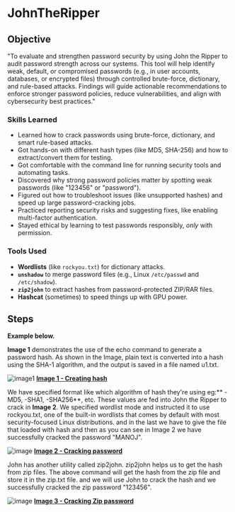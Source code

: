 # JohnTheRipper

## Objective

"To evaluate and strengthen password security by using John the Ripper to audit password strength across our systems. This tool will help identify weak, default, or compromised passwords (e.g., in user accounts, databases, or encrypted files) through controlled brute-force, dictionary, and rule-based attacks. Findings will guide actionable recommendations to enforce stronger password policies, reduce vulnerabilities, and align with cybersecurity best practices."

### Skills Learned

- Learned how to crack passwords using brute-force, dictionary, and smart rule-based attacks.  
- Got hands-on with different hash types (like MD5, SHA-256) and how to extract/convert them for testing.  
- Got comfortable with the command line for running security tools and automating tasks.  
- Discovered why strong password policies matter by spotting weak passwords (like "123456" or "password").  
- Figured out how to troubleshoot issues (like unsupported hashes) and speed up large password-cracking jobs.  
- Practiced reporting security risks and suggesting fixes, like enabling multi-factor authentication.  
- Stayed ethical by learning to test passwords responsibly, *only* with permission.  

### Tools Used
 
- **Wordlists** (like `rockyou.txt`) for dictionary attacks.  
- **`unshadow`** to merge password files (e.g., Linux `/etc/passwd` and `/etc/shadow`).  
- **`zip2john`** to extract hashes from password-protected ZIP/RAR files.  
- **Hashcat** (sometimes) to speed things up with GPU power.  

## Steps

**Example below.**

**Image 1** demonstrates the use of the echo command to generate a password hash. As shown in the Image, plain text is converted into a hash using the SHA-1 algorithm, and the output is saved in a file named u1.txt.

![image1](https://github.com/user-attachments/assets/4791a922-5058-49aa-90f8-71fba57b189b)
<ins>****Image 1 - Creating hash****</ins>

We have specified format like which algorithm of hash they're using eg:** -MD5, -SHA1, -SHA256**, etc. These values are fed into John the Ripper to crack in **Image 2**. We specified wordlist mode and instructed it to use rockyou.txt, one of the built-in wordlists that comes by default with most security-focused Linux distributions. and in the last we have to give the file that loaded with hash and then as you can see in Image 2 we have successfully cracked the password "MANOJ".

![image](https://github.com/user-attachments/assets/49928181-8ba0-4f8d-9a1c-b7b4b1a951ac)
<ins>****Image 2 - Cracking password****</ins>

John has another utility called zip2john. zip2john helps us to get the hash from zip files. The above command will get the hash from the zip file and store it in the zip.txt file. and we will use John to crack the hash and we successfully cracked the zip password "123456".

![image](https://github.com/user-attachments/assets/e26dae03-9ed9-49de-916a-2ca18d7e1865)
<ins>****Image 3 - Cracking Zip password****</ins>







